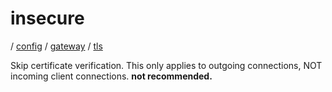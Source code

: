 # insecure

/ [config](/reference/server-config/index.md) / [gateway](/reference/server-config/config/gateway/index.md) / [tls](/reference/server-config/config/gateway/tls/index.md) 

Skip certificate verification. This only applies to outgoing connections, NOT incoming client connections. **not recommended.**

